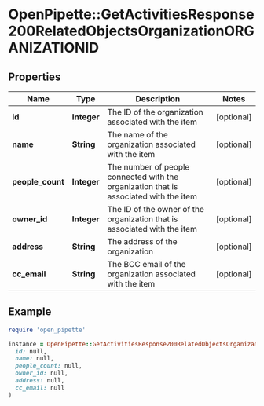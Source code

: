 # OpenPipette::GetActivitiesResponse200RelatedObjectsOrganizationORGANIZATIONID

## Properties

| Name | Type | Description | Notes |
| ---- | ---- | ----------- | ----- |
| **id** | **Integer** | The ID of the organization associated with the item | [optional] |
| **name** | **String** | The name of the organization associated with the item | [optional] |
| **people_count** | **Integer** | The number of people connected with the organization that is associated with the item | [optional] |
| **owner_id** | **Integer** | The ID of the owner of the organization that is associated with the item | [optional] |
| **address** | **String** | The address of the organization | [optional] |
| **cc_email** | **String** | The BCC email of the organization associated with the item | [optional] |

## Example

```ruby
require 'open_pipette'

instance = OpenPipette::GetActivitiesResponse200RelatedObjectsOrganizationORGANIZATIONID.new(
  id: null,
  name: null,
  people_count: null,
  owner_id: null,
  address: null,
  cc_email: null
)
```

